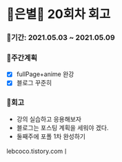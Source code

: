 # 🌼은별🌼 20회차 회고

### 🥕기간: 2021.05.03 ~ 2021.05.09

### 🍆주간계획

- [x]  fullPage+anime 완강
- [x]  블로그 꾸준히

### 🥦회고

* 강의 실습하고 응용해보자
* 블로그는 포스팅 계획을 세워야 겠다.
* 둘째주에 포폴 1차 완성하기

lebcoco.tistory.comㅣ

